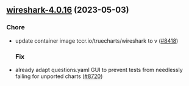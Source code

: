 

## [wireshark-4.0.16](https://github.com/truecharts/charts/compare/wireshark-4.0.15...wireshark-4.0.16) (2023-05-03)

### Chore

- update container image tccr.io/truecharts/wireshark to v ([#8418](https://github.com/truecharts/charts/issues/8418))
  
  ### Fix

- already adapt questions.yaml GUI to prevent tests from needlessly failing for unported charts ([#8720](https://github.com/truecharts/charts/issues/8720))
  
  